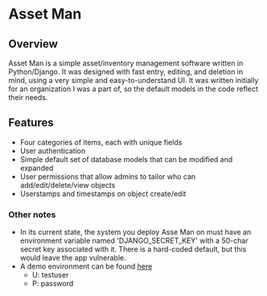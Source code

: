 # Asset Man

## Overview
Asset Man is a simple asset/inventory management software written in Python/Django.  It was designed with fast entry, editing, and deletion in mind, using a very simple and easy-to-understand UI.  It was written initially for an organization I was a part of, so the default models in the code reflect their needs.  

## Features
* Four categories of items, each with unique fields
* User authentication
* Simple default set of database models that can be modified and expanded
* User permissions that allow admins to tailor who can add/edit/delete/view objects
* Userstamps and timestamps on object create/edit

### Other notes
* In its current state, the system you deploy Asse Man on must have an environment variable named 'DJANGO_SECRET_KEY' with a 50-char secret key associated with it.  There is a hard-coded default, but this would leave the app vulnerable.  
* A demo environment can be found [here](https://assetman-test.herokuapp.com/)
  * U: testuser
  * P: password